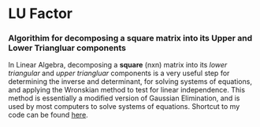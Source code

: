 LU Factor
=====

### Algorithim for decomposing a square matrix into its Upper and Lower Triangluar components

In Linear Algebra, decomposing a **square** (nxn) matrix into its *lower triangular* and *upper triangluar* components is a very useful step for determining the inverse and determinant, for solving systems of equations, and applying the Wronskian method to test for linear independence. This method is essentially a modified version of Gaussian Elimination, and is used by most computers to solve systems of equations. Shortcut to my code can be found [here](https://github.com/bztighe/MATLAB_algorithims/blob/master/LU%20decomposition/luFactor.m).
